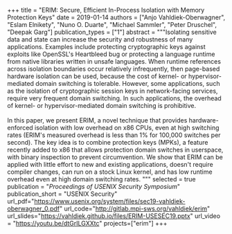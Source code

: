 +++
title = "ERIM: Secure, Efficient In-Process Isolation with Memory Protection Keys"
date = 2019-01-14
authors = ["Anjo Vahldiek-Oberwagner", "Eslam Elnikety", "Nuno O. Duarte", "Michael Sammler", "Peter Druschel", "Deepak Garg"]
publication_types = ["1"]
abstract = """Isolating sensitive data and state can increase the security and robustness of many applications. Examples include protecting cryptographic keys against exploits like OpenSSL's Heartbleed bug or protecting a language runtime from native libraries written in unsafe languages. When runtime references across isolation boundaries occur relatively infrequently, then page-based hardware isolation can be used, because the cost of kernel- or hypervisor-mediated domain switching is tolerable. However, some applications, such as the isolation of cryptographic session keys in network-facing services, require very frequent domain switching. In such applications, the overhead of kernel- or hypervisor-mediated domain switching is prohibitive. <br><br>In this paper, we present ERIM, a novel technique that provides hardware-enforced isolation with low overhead on x86 CPUs, even at high switching rates (ERIM's measured overhead is less than 1% for 100,000 switches per second). The key idea is to combine protection keys (MPKs), a feature recently added to x86 that allows protection domain switches in userspace, with binary inspection to prevent circumvention. We show that ERIM can be applied with little effort to new and existing applications, doesn't require compiler changes, can run on a stock Linux kernel, and has low runtime overhead even at high domain switching rates. """
selected = true
publication = "*Proceedings of USENIX Security Symposium*"
publication_short = "USENIX Security"
url_pdf="https://www.usenix.org/system/files/sec19-vahldiek-oberwagner_0.pdf"
url_code="http://gitlab.mpi-sws.org/vahldiek/erim"
url_slides="https://vahldiek.github.io/files/ERIM-USESEC19.pptx"
url_video = "https://youtu.be/dtGrILGXXtc"
projects=["erim"]
+++

